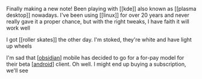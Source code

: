 Finally making a new note! Been playing with [[kde]] also known as [[plasma desktop]] nowadays. I've been using [[linux]] for over 20 years and never really gave it a proper chance, but with the right tweaks, I have faith it will work well

I got [[roller skates]] the other day. I'm stoked, they're white and have light up wheels

I'm sad that [[obsidian]] mobile has decided to go for a for-pay model for their beta [[android]] client. Oh well. I might end up buying a subscription, we'll see

[//begin]: # "Autogenerated link references for markdown compatibility"
[obsidian]: obsidian.md "obsidian"
[android]: android.md "android"
[//end]: # "Autogenerated link references"


